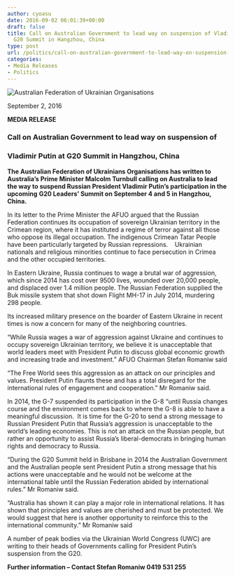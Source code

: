 ```yaml
---
author: cyoasu
date: 2016-09-02 06:01:39+00:00
draft: false
title: Call on Australian Government to lead way on suspension of Vladimir Putin at
  G20 Summit in Hangzhou, China
type: post
url: /politics/call-on-australian-government-to-lead-way-on-suspension-of-vladimir-putin-at-g20-summit-in-hangzhou-china/
categories:
- Media Releases
- Politics
---
```


![Australian Federation of Ukrainian Organisations](http://www.ozeukes.com/wp-content/uploads/2014/10/image001.png)


September 2, 2016


**MEDIA RELEASE**





### **Call on Australian Government to lead way on suspension of**




### **Vladimir Putin at G20 Summit in Hangzhou, China**


**The Australian Federation of Ukrainians Organisations has written to Australia’s Prime Minister Malcolm Turnbull calling on Australia to lead the way to suspend Russian President Vladimir Putin’s participation in the upcoming** **G20 Leaders’ Summit on September 4 and 5 in Hangzhou, China.**

In its letter to the Prime Minister the AFUO argued that the Russian Federation continues its occupation of sovereign Ukrainian territory in the Crimean region, where it has instituted a regime of terror against all those who oppose its illegal occupation. The indigenous Crimean Tatar People have been particularly targeted by Russian repressions.    Ukrainian nationals and religious minorities continue to face persecution in Crimea and the other occupied territories.

In Eastern Ukraine, Russia continues to wage a brutal war of aggression, which since 2014 has cost over 9500 lives, wounded over 20,000 people, and displaced over 1.4 million people. The Russian Federation supplied the Buk missile system that shot down Flight MH-17 in July 2014, murdering 298 people.

Its increased military presence on the boarder of Eastern Ukraine in recent times is now a concern for many of the neighboring countries.

“While Russia wages a war of aggression against Ukraine and continues to occupy sovereign Ukrainian territory, we believe it is unacceptable that world leaders meet with President Putin to discuss global economic growth and increasing trade and investment.” AFUO Chairman Stefan Romaniw said

“The Free World sees this aggression as an attack on our principles and values. President Putin flaunts these and has a total disregard for the international rules of engagement and cooperation.” Mr Romaniw said.

In 2014, the G-7 suspended its participation in the G-8 “until Russia changes course and the environment comes back to where the G-8 is able to have a meaningful discussion.  It is time for the G-20 to send a strong message to Russian President Putin that Russia’s aggression is unacceptable to the world’s leading economies. This is not an attack on the Russian people, but rather an opportunity to assist Russia’s liberal-democrats in bringing human rights and democracy to Russia.

“During the G20 Summit held in Brisbane in 2014 the Australian Government and the Australian people sent President Putin a strong message that his actions were unacceptable and he would not be welcome at the international table until the Russian Federation abided by international rules.” Mr Romaniw said.

“Australia has shown it can play a major role in international relations. It has shown that principles and values are cherished and must be protected. We would suggest that here is another opportunity to reinforce this to the international community.” Mr Romaniw said

A number of peak bodies via the Ukrainian World Congress (UWC) are writing to their heads of Governments calling for President Putin’s suspension from the G20.

**Further information – Contact Stefan Romaniw 0419 531 255**
